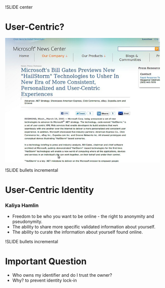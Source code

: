 !SLIDE center
# User-Centric?
![Hailstorm](hailstorm.jpg)

!SLIDE bullets incremental
# User-Centric Identity
### Kaliya Hamlin
* Freedom to be who you want to be online - the right to anonymity and pseudonymity.
* The ability to share more specific validated information about yourself.
* The ability to curate the information about yourself found online.

!SLIDE bullets incremental
# Important Question
* Who owns my identifier and do I trust the owner?
* Why? to prevent identity lock-in

